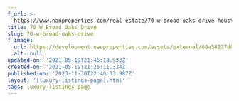 ```yaml
---
f_url: >-
  https://www.nanproperties.com/real-estate/70-w-broad-oaks-drive-houston-tx-77056/67752433/105546767
title: 70 W Broad Oaks Drive
slug: 70-w-broad-oaks-drive
f_image:
  url: https://development.nanproperties.com/assets/external/60a58237d825400c6b880194_img-1.jpeg
  alt: null
updated-on: '2021-05-19T21:45:18.933Z'
created-on: '2021-05-19T21:25:11.324Z'
published-on: '2023-11-30T22:40:33.987Z'
layout: '[luxury-listings-page].html'
tags: luxury-listings-page
---
```



